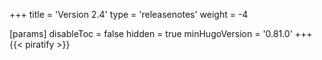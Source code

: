 +++
title = 'Version 2.4'
type = 'releasenotes'
weight = -4

[params]
  disableToc = false
  hidden = true
  minHugoVersion = '0.81.0'
+++
{{< piratify >}}
